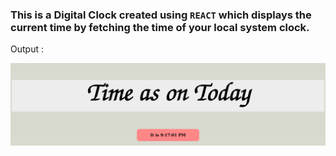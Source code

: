 
### This is a Digital Clock created using `REACT` which displays the current time by fetching the time of your local system clock.

Output :

![dgClock](./img/DigitalClock-modified.png)
